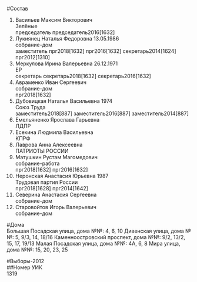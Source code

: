 #Состав  
1. Васильев Максим Викторович  
    Зелёные  
    председатель председатель2016[1632]  
2. Лукиянец Наталья Федоровна 13.05.1986  
    собрание-дом  
    заместитель прг2018[1632] прг2016[1632] секретарь2014[1624] прг2012[1310]  
3. Меркулова Ирина Валерьевна 26.12.1971  
    ЕР  
    секретарь секретарь2018[1632] секретарь2016[1632]  
4. Авраменко Иван Сергеевич  
    собрание-дом  
    прг2018[1632]  
5. Дубовицкая Наталья Васильевна 1974  
    Союз Труда  
    заместитель2018[887] заместитель2016[887] заместитель2014[887]  
6. Емельяненко Ярослава Гарьевна  
    ЛДПР  
7. Есехина Людмила Васильевна  
    КПРФ  
8. Лаврова Анна Алексеевна  
    ПАТРИОТЫ РОССИИ  
9. Матушкин Рустам Магомедович  
    собрание-работа  
    прг2018[1632] прг2016[1632]  
10. Неронская Анастасия Юрьевна 1987  
    Трудовая партия России  
    прг2018[1628] прг2014[1642]  
11. Северина Анастасия Сергеевна  
    собрание-дом  
12. Старовойтов Игорь Валерьевич  
    собрание-дом  
  
#Дома  
Большая Посадская улица, дома №№: 4, 6, 10 Дивенская улица, дома №№: 5, 9/3, 14, 18/16 Каменноостровский проспект, дома №№: 9/2, 13/2, 15, 17, 19/13 Малая Посадская улица, дома №№: 4А, 6, 8 Мира улица, дома №№: 15, 20, 23, 25  
  
#Выборы-2012  
##Номер УИК  
1319  
